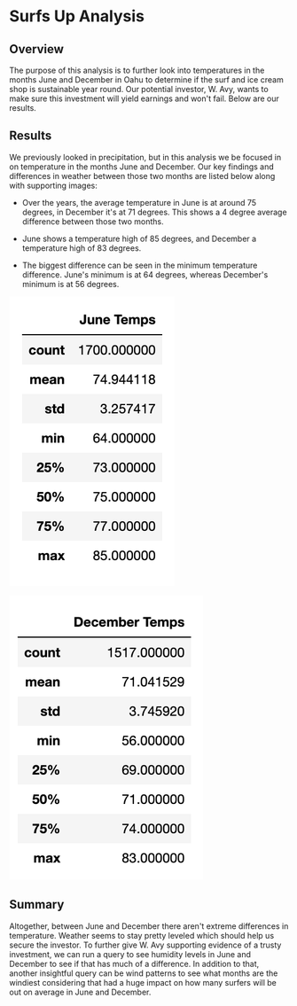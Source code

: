 # Surfs Up Analysis

## Overview

The purpose of this analysis is to further look into temperatures in the months June and December in Oahu to determine if the surf and ice cream shop is sustainable year round. Our potential investor, W. Avy, wants to make sure this investment will yield earnings and won't fail. Below are our results. 

## Results

We previously looked in precipitation, but in this analysis we be focused in on temperature in the months June and December. Our key findings and differences in weather between those two months are listed below along with supporting images: 

* Over the years, the average temperature in June is at around 75 degrees, in December it's at 71 degrees. This shows a 4 degree average difference between those two months.

* June shows a temperature high of 85 degrees, and December a temperature high of 83 degrees.

* The biggest difference can be seen in the minimum temperature difference. June's minimum is at 64 degrees, whereas December's minimum is at 56 degrees.

![This is an image](https://github.com/belennlopezvega/surfs_up/blob/main/images/june_temp.png)

![This is an image](https://github.com/belennlopezvega/surfs_up/blob/main/images/december_temp.png)

## Summary 

Altogether, between June and December there aren't extreme differences in temperature. Weather seems to stay pretty leveled which should help us secure the investor. To further give W. Avy supporting evidence of a trusty investment, we can run a query to see humidity levels in June and December to see if that has much of a difference. In addition to that, another insightful query can be wind patterns to see what months are the windiest considering that had a huge impact on how many surfers will be out on average in June and December. 
